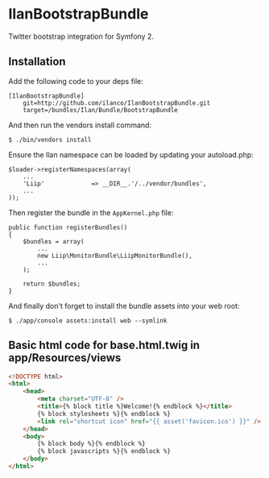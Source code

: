 IlanBootstrapBundle
===================

Twitter bootstrap integration for Symfony 2.


## Installation ##

Add the following code to your deps file:

    [IlanBootstrapBundle]
        git=http://github.com/ilanco/IlanBootstrapBundle.git
        target=/bundles/Ilan/Bundle/BootstrapBundle

And then run the vendors install command:

    $ ./bin/vendors install

Ensure the Ilan namespace can be loaded by updating your autoload.php:

    $loader->registerNamespaces(array(
        ...
        'Liip'             => __DIR__.'/../vendor/bundles',
        ...
    ));

Then register the bundle in the `AppKernel.php` file:

    public function registerBundles()
    {
        $bundles = array(
            ...
            new Liip\MonitorBundle\LiipMonitorBundle(),
            ...
        );

        return $bundles;
    }

And finally don't forget to install the bundle assets into your web root:

    $ ./app/console assets:install web --symlink


## Basic html code for base.html.twig in app/Resources/views

``` html
<!DOCTYPE html>
<html>
    <head>
        <meta charset="UTF-8" />
        <title>{% block title %}Welcome!{% endblock %}</title>
        {% block stylesheets %}{% endblock %}
        <link rel="shortcut icon" href="{{ asset('favicon.ico') }}" />
    </head>
    <body>
        {% block body %}{% endblock %}
        {% block javascripts %}{% endblock %}
    </body>
</html>

```

